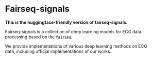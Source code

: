 # Fairseq-signals

**This is the huggingface-friendly version of fairseq-signals.**

Fairseq-signals is a collection of deep learning models for ECG data processing based on the [`fairseq`](https://github.com/pytorch/fairseq).

We provide implementations of various deep learning methods on ECG data, including official implementations of our works.
